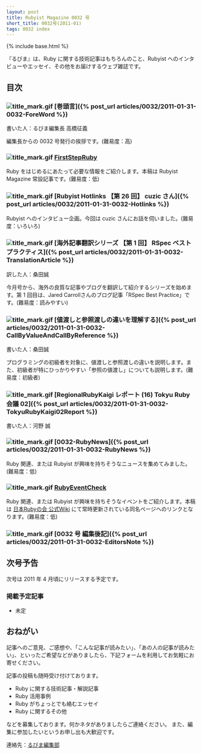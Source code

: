 ```yaml
---
layout: post
title: Rubyist Magazine 0032 号
short_title: 0032号(2011-01)
tags: 0032 index
---
```

{% include base.html %}


『るびま』は、Ruby に関する技術記事はもちろんのこと、Rubyist へのインタビューやエッセイ、その他をお届けするウェブ雑誌です。

## 目次

### ![title_mark.gif]({{base}}{{site.baseurl}}/images/title_mark.gif) [巻頭言]({% post_url articles/0032/2011-01-31-0032-ForeWord %})

書いた人：るびま編集長 高橋征義

編集長からの 0032 号発行の挨拶です。(難易度：高)

### ![title_mark.gif]({{base}}{{site.baseurl}}/images/title_mark.gif) [FirstStepRuby](https://github.com/rubima/rubima/blob/master/first_step_ruby/first-step-ruby-2.0.md)

Ruby をはじめるにあたって必要な情報をご紹介します。本稿は Rubyist Magazine 常設記事です。(難易度：低)

### ![title_mark.gif]({{base}}{{site.baseurl}}/images/title_mark.gif) [Rubyist Hotlinks 【第 26 回】 cuzic さん]({% post_url articles/0032/2011-01-31-0032-Hotlinks %})

Rubyist へのインタビュー企画。今回は cuzic さんにお話を伺いました。(難易度：いろいろ)

### ![title_mark.gif]({{base}}{{site.baseurl}}/images/title_mark.gif) [海外記事翻訳シリーズ 【第 1 回】 RSpec ベストプラクティス]({% post_url articles/0032/2011-01-31-0032-TranslationArticle %})

訳した人：桑田誠

今月号から、海外の良質な記事やブログを翻訳して紹介するシリーズを始めます。第 1 回目は、Jared Carrollさんのブログ記事「RSpec Best Practice」です。(難易度：読みやすい)

### ![title_mark.gif]({{base}}{{site.baseurl}}/images/title_mark.gif) [値渡しと参照渡しの違いを理解する]({% post_url articles/0032/2011-01-31-0032-CallByValueAndCallByReference %})

書いた人：桑田誠

プログラミングの初級者を対象に、値渡しと参照渡しの違いを説明します。また、初級者が特にひっかりやすい「参照の値渡し」についても説明します。(難易度：初級者)

### ![title_mark.gif]({{base}}{{site.baseurl}}/images/title_mark.gif) [RegionalRubyKaigi レポート (16) Tokyu Ruby 会議 02]({% post_url articles/0032/2011-01-31-0032-TokyuRubyKaigi02Report %})

書いた人：河野 誠

### ![title_mark.gif]({{base}}{{site.baseurl}}/images/title_mark.gif) [0032-RubyNews]({% post_url articles/0032/2011-01-31-0032-RubyNews %})

Ruby 関連、または Rubyist が興味を持ちそうなニュースを集めてみました。(難易度：低)

### ![title_mark.gif]({{base}}{{site.baseurl}}/images/title_mark.gif) [RubyEventCheck](http://jp.rubyist.net/?RubyEventCheck)

Ruby 関連、または Rubyist が興味を持ちそうなイベントをご紹介します。本稿は [日本Rubyの会 公式Wiki](http://jp.rubyist.net/) にて常時更新されている同名ページへのリンクとなります。(難易度：低)

### ![title_mark.gif]({{base}}{{site.baseurl}}/images/title_mark.gif) [0032 号 編集後記]({% post_url articles/0032/2011-01-31-0032-EditorsNote %})

## 次号予告

次号は 2011 年 4 月頃にリリースする予定です。

### 掲載予定記事

* 未定


## おねがい

記事へのご意見、ご感想や、「こんな記事が読みたい」、「あの人の記事が読みたい」、といったご希望などがありましたら、下記フォームを利用してお気軽にお寄せください。

記事の投稿も随時受け付けております。

* Ruby に関する技術記事・解説記事
* Ruby 活用事例
* Ruby がちょっとでも絡むエッセイ
* Ruby に関するその他


などを募集しております。何かネタがありましたらご連絡ください。
また、編集に参加したいというお申し出も大歓迎です。

連絡先：[るびま編集部](mailto:magazine@ruby-no-kai.org)



